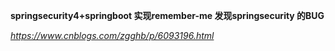 **springsecurity4+springboot 实现remember-me 发现springsecurity 的BUG**

*https://www.cnblogs.com/zgghb/p/6093196.html*

